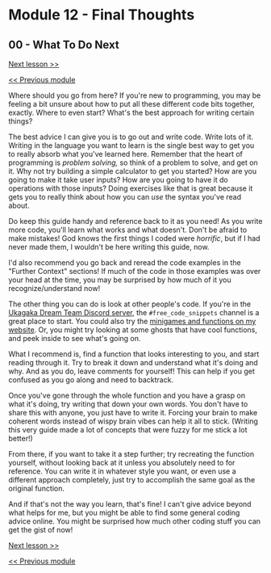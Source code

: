 # Module 12 - Final Thoughts

## 00 - What To Do Next

[Next lesson >>](../module_12_final_thoughts/01_closing_remarks.md)

[<< Previous module](../module_11_debugging/04_emergency_mode.md)

Where should you go from here? If you're new to programming, you may be feeling a bit unsure about how to put all these different code bits together, exactly. Where to even start? What's the best approach for writing certain things?

The best advice I can give you is to go out and write code. Write lots of it. Writing in the language you want to learn is the single best way to get you to really absorb what you've learned here. Remember that the heart of programming is *problem solving,* so think of a problem to solve, and get on it. Why not try building a simple calculator to get you started? How are you going to make it take user inputs? How are you going to have it do operations with those inputs? Doing exercises like that is great because it gets you to really think about how you can *use* the syntax you've read about.

Do keep this guide handy and reference back to it as you need! As you write more code, you'll learn what works and what doesn't. Don't be afraid to make mistakes! God knows the first things I coded were *horrific*, but if I had never made them, I wouldn't be here writing this guide, now.

I'd also recommend you go back and reread the code examples in the "Further Context" sections! If much of the code in those examples was over your head at the time, you may be surprised by how much of it you recognize/understand now!

The other thing you can do is look at other people's code. If you're in the [Ukagaka Dream Team Discord server](https://ukagakadreamteam.com/wiki/info/ukagaka_dream_team#where_to_find_us), the `#free_code_snippets` channel is a great place to start. You could also try the [minigames and functions on my website](https://ukagaka.zichqec.com/function/index). Or, you might try looking at some ghosts that have cool functions, and peek inside to see what's going on.

What I recommend is, find a function that looks interesting to you, and start reading through it. Try to break it down and understand what it's doing and why. And as you do, leave comments for yourself! This can help if you get confused as you go along and need to backtrack.

Once you've gone through the whole function and you have a grasp on what it's doing, try writing that down your own words. You don't have to share this with anyone, you just have to write it. Forcing your brain to make coherent words instead of wispy brain vibes can help it all to stick. (Writing this very guide made a lot of concepts that were fuzzy for me stick a lot better!)

From there, if you want to take it a step further; try recreating the function yourself, without looking back at it unless you absolutely need to for reference. You can write it in whatever style you want, or even use a different approach completely, just try to accomplish the same goal as the original function.

And if that's not the way you learn, that's fine! I can't give advice beyond what helps for me, but you might be able to find some general coding advice online. You might be surprised how much other coding stuff you can get the gist of now!

[Next lesson >>](../module_12_final_thoughts/01_closing_remarks.md)

[<< Previous module](../module_11_debugging/04_emergency_mode.md)
